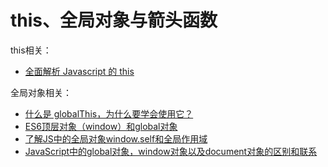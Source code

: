# this、全局对象与箭头函数

this相关：  
* [全面解析 Javascript 的 this](https://zhuanlan.zhihu.com/p/25294187)

全局对象相关：  
* [什么是 globalThis，为什么要学会使用它？](https://segmentfault.com/a/1190000021472711)
* [ES6顶层对象（window）和global对象](https://blog.csdn.net/Sunday97/article/details/86754340)
* [了解JS中的全局对象window.self和全局作用域](https://www.cnblogs.com/xy2c/p/7501324.html)
* [JavaScript中的global对象，window对象以及document对象的区别和联系](https://www.cnblogs.com/Renyi-Fan/p/8973652.html)
